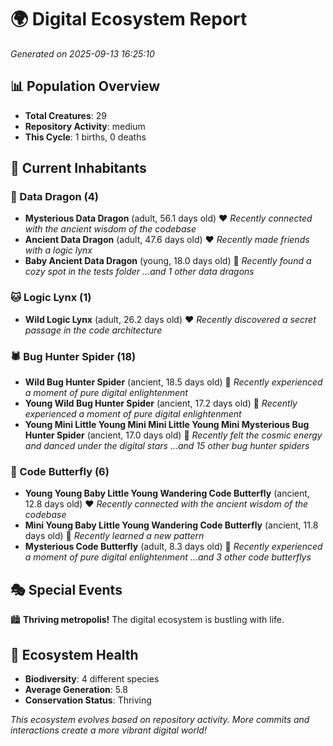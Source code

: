 # 🌍 Digital Ecosystem Report
*Generated on 2025-09-13 16:25:10*

## 📊 Population Overview
- **Total Creatures**: 29
- **Repository Activity**: medium
- **This Cycle**: 1 births, 0 deaths

## 👥 Current Inhabitants

### 🐉 Data Dragon (4)
- **Mysterious Data Dragon** (adult, 56.1 days old) ❤️
  *Recently connected with the ancient wisdom of the codebase*
- **Ancient Data Dragon** (adult, 47.6 days old) ❤️
  *Recently made friends with a logic lynx*
- **Baby Ancient Data Dragon** (young, 18.0 days old) 💚
  *Recently found a cozy spot in the tests folder*
  *...and 1 other data dragons*

### 🐱 Logic Lynx (1)
- **Wild Logic Lynx** (adult, 26.2 days old) ❤️
  *Recently discovered a secret passage in the code architecture*

### 🕷️ Bug Hunter Spider (18)
- **Wild Bug Hunter Spider** (ancient, 18.5 days old) 💛
  *Recently experienced a moment of pure digital enlightenment*
- **Young Wild Bug Hunter Spider** (ancient, 17.2 days old) 💛
  *Recently experienced a moment of pure digital enlightenment*
- **Young Mini Little Young Mini Mini Little Young Mini Mysterious Bug Hunter Spider** (ancient, 17.0 days old) 💛
  *Recently felt the cosmic energy and danced under the digital stars*
  *...and 15 other bug hunter spiders*

### 🦋 Code Butterfly (6)
- **Young Young Baby Little Young Wandering Code Butterfly** (ancient, 12.8 days old) ❤️
  *Recently connected with the ancient wisdom of the codebase*
- **Mini Young Baby Little Young Wandering Code Butterfly** (ancient, 11.8 days old) 💛
  *Recently learned a new pattern*
- **Mysterious Code Butterfly** (adult, 8.3 days old) 💛
  *Recently experienced a moment of pure digital enlightenment*
  *...and 3 other code butterflys*

## 🎭 Special Events

🏙️ **Thriving metropolis!** The digital ecosystem is bustling with life.

## 🔬 Ecosystem Health
- **Biodiversity**: 4 different species
- **Average Generation**: 5.8
- **Conservation Status**: Thriving

*This ecosystem evolves based on repository activity. More commits and interactions create a more vibrant digital world!*